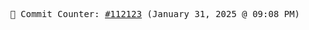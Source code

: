 <p align="center">
    <samp>
        📮 Commit Counter: <a href="https://github.com/Javascript-void0/Javascript-void0/commits/main">#112123</a> (January 31, 2025 @ 09:08 PM)
    </samp>
</p>